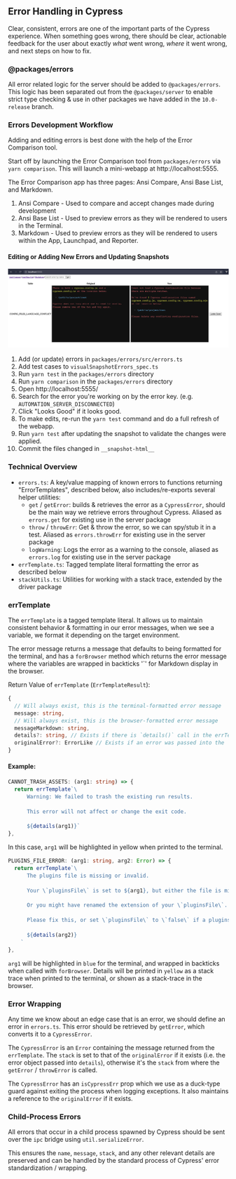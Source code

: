 ## Error Handling in Cypress

Clear, consistent, errors are one of the important parts of the Cypress experience. When something goes wrong, there should be clear, actionable feedback for the user about exactly *what* went wrong, *where* it went wrong, and next steps on how to fix.

### @packages/errors

All error related logic for the server should be added to `@packages/errors`. This logic has been separated out from the `@packages/server` to enable strict type checking & use in other packages we have added in the `10.0-release` branch.

### Errors Development Workflow

Adding and editing errors is best done with the help of the Error Comparison tool.

Start off by launching the Error Comparison tool from `packages/errors` via `yarn comparison`. This will launch a mini-webapp at http://localhost:5555.

The Error Comparison app has three pages: Ansi Compare, Ansi Base List, and Markdown.

1. Ansi Compare - Used to compare and accept changes made during development
2. Ansi Base List - Used to preview errors as they will be rendered to users in the Terminal.
3. Markdown - Used to preview errors as they will be rendered to users within the App, Launchpad, and Reporter.

#### Editing or Adding New Errors and Updating Snapshots

<img src="./error-handling-accept-snapshot.png" width="1200" />

1. Add (or update) errors in `packages/errors/src/errors.ts`
2. Add test cases to `visualSnapshotErrors_spec.ts`
3. Run `yarn test` in the `packages/errors` directory
4. Run `yarn comparison` in the `packages/errors` directory
5. Open http://localhost:5555/
6. Search for the error you're working on by the error key. (e.g. `AUTOMATION_SERVER_DISCONNECTED`)
7. Click "Looks Good" if it looks good.
8. To make edits, re-run the `yarn test` command and do a full refresh of the webapp.
9. Run `yarn test` after updating the snapshot to validate the changes were applied.
10. Commit the files changed in `__snapshot-html__`

### Technical Overview

- `errors.ts`: A key/value mapping of known errors to functions returning "ErrorTemplates", described below, also includes/re-exports several helper utilities:
  - `get` / `getError`: builds & retrieves the error as a `CypressError`, should be the main way we retrieve errors throughout Cypress. Aliased as `errors.get` for existing use in the server package
  - `throw` / `throwErr`: Get & throw the error, so we can spy/stub it in a test. Aliased as `errors.throwErr` for existing use in the server package
  - `logWarning`: Logs the error as a warning to the console, aliased as `errors.log` for existing use in the server package
- `errTemplate.ts`: Tagged template literal formatting the error as described below
- `stackUtils.ts`: Utilities for working with a stack trace, extended by the driver package

### errTemplate

The `errTemplate` is a tagged template literal. It allows us to maintain consistent behavior & formatting in our error messages, when we see a variable, we format it depending on the target environment.

The error message returns a message that defaults to being formatted for the terminal, and has a `forBrowser` method which returns the error message where the variables are wrapped in backticks '`' for Markdown display in the browser.

Return Value of `errTemplate` (`ErrTemplateResult`):

```ts
{
  // Will always exist, this is the terminal-formatted error message
  message: string,
  // Will always exist, this is the browser-formatted error message
  messageMarkdown: string,
  details?: string, // Exists if there is `details()` call in the errTemplate
  originalError?: ErrorLike // Exists if an error was passed into the `details()`
}
```

#### Example:

```ts
CANNOT_TRASH_ASSETS: (arg1: string) => {
  return errTemplate`\
      Warning: We failed to trash the existing run results.

      This error will not affect or change the exit code.

      ${details(arg1)}`
},
```

In this case, `arg1` will be highlighted in yellow when printed to the terminal.


```ts
PLUGINS_FILE_ERROR: (arg1: string, arg2: Error) => {
  return errTemplate`\
      The plugins file is missing or invalid.

      Your \`pluginsFile\` is set to ${arg1}, but either the file is missing, it contains a syntax error, or threw an error when required. The \`pluginsFile\` must be a \`.js\`, \`.ts\`, or \`.coffee\` file.

      Or you might have renamed the extension of your \`pluginsFile\`. If that's the case, restart the test runner.

      Please fix this, or set \`pluginsFile\` to \`false\` if a plugins file is not necessary for your project.

      ${details(arg2)}
    `
},
```

`arg1` will be highlighted in `blue` for the terminal, and wrapped in backticks when called with `forBrowser`. Details will be printed in `yellow` as a stack trace when printed to the terminal, or shown as a stack-trace in the browser.

### Error Wrapping

Any time we know about an edge case that is an error, we should define an error in `errors.ts`. This error should be retrieved by `getError`, which converts it to a `CypressError`.

The `CypressError` is an `Error` containing the message returned from the `errTemplate`. The `stack` is set to that of the `originalError` if it exists (i.e. the error object passed into `details`), otherwise it's the `stack` from where the `getError` / `throwError` is called.


The `CypressError` has an `isCypressErr` prop which we use as a duck-type guard against exiting the process when logging exceptions. It also maintains a reference to the `originalError` if it exists.

### Child-Process Errors

All errors that occur in a child process spawned by Cypress should be sent over the `ipc` bridge using `util.serializeError`.

This ensures the `name`, `message`, `stack`, and any other relevant details are preserved and can be handled by the standard process of Cypress' error standardization / wrapping.